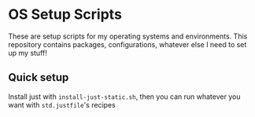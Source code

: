 # OS Setup Scripts

These are setup scripts for my operating systems and environments.
This repository contains packages, configurations, whatever else I need to set up my stuff!

## Quick setup

Install just with `install-just-static.sh`, then you can run whatever you want with `std.justfile`'s recipes
